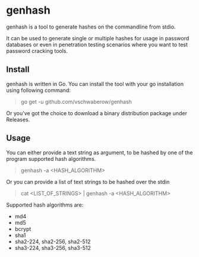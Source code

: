 # genhash

genhash is a tool to generate hashes on the commandline from stdio.

It can be used to generate single or multiple hashes for usage in password databases or even in penetration testing scenarios where you want to test password cracking tools.

## Install

genhash is written in Go. You can install the tool with your go installation using following command:

>
> go get -u github.com/vschwaberow/genhash
>

Or you've got the choice to download a binary distribution package under Releases.

## Usage

You can either provide a text string as argument, to be hashed by one of the program supported hash algorithms.

>
> genhash -a <HASH_ALGORITHM> <text string>
>

Or you can provide a list of text strings to be hashed over the stdin

>
> cat <LIST_OF_STRINGS> | genhash -a <HASH_ALGORITHM>
>

Supported hash algorithms are:

* md4
* md5 
* bcrypt
* sha1
* sha2-224, sha2-256, sha2-512
* sha3-224, sha3-256, sha3-512
